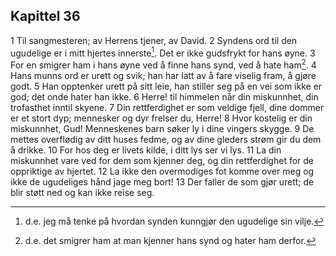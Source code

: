 ## Kapittel 36

1 Til sangmesteren; av Herrens tjener, av David.
2 Syndens ord til den ugudelige er i mitt hjertes innerste[^1]. Det er ikke gudsfrykt for hans øyne.
3 For en smigrer ham i hans øyne ved å finne hans synd, ved å hate ham[^2].
4 Hans munns ord er urett og svik; han har latt av å fare viselig fram, å gjøre godt.
5 Han opptenker urett på sitt leie, han stiller seg på en vei som ikke er god; det onde hater han ikke.
6 Herre! til himmelen når din miskunnhet, din trofasthet inntil skyene.
7 Din rettferdighet er som veldige fjell, dine dommer er et stort dyp; mennesker og dyr frelser du, Herre!
8 Hvor kostelig er din miskunnhet, Gud! Menneskenes barn søker ly i dine vingers skygge.
9 De mettes overflødig av ditt huses fedme, og av dine gleders strøm gir du dem å drikke.
10 For hos deg er livets kilde, i ditt lys ser vi lys.
11 La din miskunnhet vare ved for dem som kjenner deg, og din rettferdighet for de oppriktige av hjertet.
12 La ikke den overmodiges fot komme over meg og ikke de ugudeliges hånd jage meg bort!
13 Der faller de som gjør urett; de blir støtt ned og kan ikke reise seg.

[^1]:  d.e. jeg må tenke på hvordan synden kunngjør den ugudelige sin vilje.
[^2]:  d.e. det smigrer ham at man kjenner hans synd og hater ham derfor.
